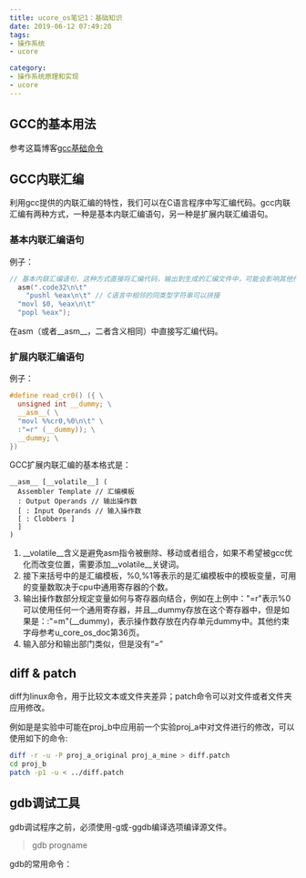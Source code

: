 ```yaml
---
title: ucore_os笔记1：基础知识
date: 2019-06-12 07:49:20
tags:
- 操作系统
- ucore

category:
- 操作系统原理和实现
- ucore
---
```


## GCC的基本用法
参考这篇博客[gcc基础命令](/2019/06/11/c%7Cc++/gcc%E7%BC%96%E8%AF%91%E5%99%A8%E5%88%9D%E6%AD%A5/)

## GCC内联汇编
利用gcc提供的内联汇编的特性，我们可以在C语言程序中写汇编代码。gcc内联汇编有两种方式，一种是基本内联汇编语句，另一种是扩展内联汇编语句。

### 基本内联汇编语句
例子：
```c
// 基本内联汇编语句，这种方式直接将汇编代码，输出到生成的汇编文件中，可能会影响其他代码
  asm(".code32\n\t"
    "pushl %eax\n\t" // C语言中相邻的同类型字符串可以拼接
  "movl $0, %eax\n\t"
  "popl %eax");
```
在asm（或者__asm__，二者含义相同）中直接写汇编代码。

### 扩展内联汇编语句
例子：
```c
#define read_cr0() ({ \
  unsigned int __dummy; \
  __asm__( \
  "movl %%cr0,%0\n\t" \
  :"=r" (__dummy)); \
  __dummy; \
})
```
GCC扩展内联汇编的基本格式是：
```
__asm__ [__volatile__] (
  Assembler Template // 汇编模板
  : Output Operands // 输出操作数
  [ : Input Operands // 输入操作数
  [ : Clobbers ]
  ]
)
```
1. __volatile__含义是避免asm指令被删除、移动或者组合，如果不希望被gcc优化而改变位置，需要添加__volatile__关键词。
2. 接下来括号中的是汇编模板，%0,%1等表示的是汇编模板中的模板变量，可用的变量数取决于cpu中通用寄存器的个数。
3. 输出操作数部分规定变量如何与寄存器向结合，例如在上例中："=r"表示%0可以使用任何一个通用寄存器，并且__dummy存放在这个寄存器中，但是如果是：:"=m"(__dummy)，表示操作数存放在内存单元dummy中。其他约束字母参考u_core_os_doc第36页。
4. 输入部分和输出部门类似，但是没有“=”

## diff & patch
diff为linux命令，用于比较文本或文件夹差异；patch命令可以对文件或者文件夹应用修改。

例如是是实验中可能在proj_b中应用前一个实验proj_a中对文件进行的修改，可以使用如下的命令:
```bash
diff -r -u -P proj_a_original proj_a_mine > diff.patch
cd proj_b
patch -p1 -u < ../diff.patch
```

## gdb调试工具
gdb调试程序之前，必须使用-g或-ggdb编译选项编译源文件。
> gdb progname

gdb的常用命令：
